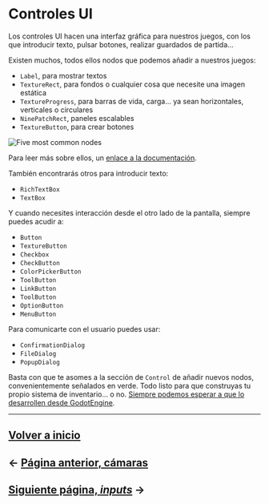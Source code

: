 # Controles UI

Los controles UI hacen una interfaz gráfica para nuestros juegos, con los que introducir texto, pulsar botones, realizar guardados de partida...

Existen muchos, todos ellos nodos que podemos añadir a nuestros juegos:

* `Label`, para mostrar textos
* `TextureRect`, para fondos o cualquier cosa que necesite una imagen estática
* `TextureProgress`, para barras de vida, carga... ya sean horizontales, verticales o circulares
* `NinePatchRect`, paneles escalables
* `TextureButton`, para crear botones

![Five most common nodes](http://docs.godotengine.org/en/3.0/_images/five_most_common_nodes.png)

Para leer más sobre ellos, un [enlace a la documentación](http://docs.godotengine.org/en/3.0/getting_started/step_by_step/ui_introduction_to_the_ui_system.html).

También encontrarás otros para introducir texto:

* `RichTextBox`
* `TextBox`

Y cuando necesites interacción desde el otro lado de la pantalla, siempre puedes acudir a:

* `Button`
* `TextureButton`
* `Checkbox`
* `CheckButton`
* `ColorPickerButton`
* `ToolButton`
* `LinkButton`
* `ToolButton`
* `OptionButton`
* `MenuButton`

Para comunicarte con el usuario puedes usar:

* `ConfirmationDialog`
* `FileDialog`
* `PopupDialog`

Basta con que te asomes a la sección de `Control` de añadir nuevos nodos, convenientemente señalados en verde. Todo listo para que construyas tu propio sistema de inventario... o no. [Siempre podemos esperar a que lo desarrollen desde GodotEngine](https://twitter.com/reduzio/status/980433952421838848).

---

## [Volver a inicio](../README.md)

## ← [Página anterior, cámaras](cameras.md)

## [Siguiente página, _inputs_](inputs.md) →